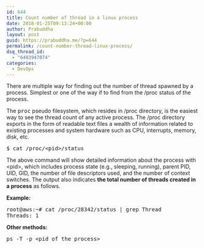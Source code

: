 ```yaml
---
id: 644
title: Count number of thread in a linux process
date: 2018-01-25T09:13:24+00:00
author: Prabuddha
layout: post
guid: https://prabuddha.me/?p=644
permalink: /count-number-thread-linux-process/
dsq_thread_id:
  - "6483947074"
categories:
  - DevOps
---
```

There are multiple way for finding out the number of thread spawned by a process. Simplest or one of the way if to find from the /proc status of the process.

The <tt>proc</tt> pseudo filesystem, which resides in /proc directory, is the easiest way to see the thread count of any active process. The /proc directory exports in the form of readable text files a wealth of information related to existing processes and system hardware such as CPU, interrupts, memory, disk, etc.
<pre class="console">$ cat /proc/&lt;pid&gt;/status</pre>
<div></div>
The above command will show detailed information about the process with &lt;pid&gt;, which includes process state (e.g., sleeping, running), parent PID, UID, GID, the number of file descriptors used, and the number of context switches. The output also indicates <strong>the total number of threads created in a process</strong> as follows.

<strong>Example:</strong>
<pre>root@aws:~# cat /proc/28342/status | grep Thread
Threads: 1</pre>
<strong>Other methods:</strong>
<pre class="p1"><span class="s1">ps -T -p &lt;pid of the process&gt;</span></pre>